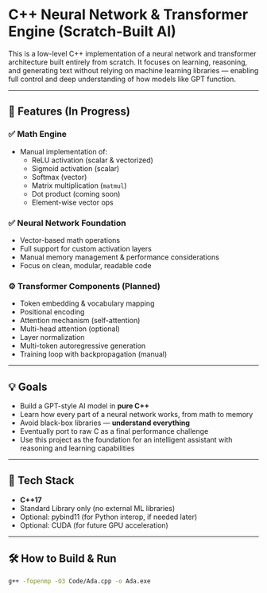 # C++ Neural Network & Transformer Engine (Scratch-Built AI)

This is a low-level C++ implementation of a neural network and transformer architecture built entirely from scratch. It focuses on learning, reasoning, and generating text without relying on machine learning libraries — enabling full control and deep understanding of how models like GPT function.

---

## 🧠 Features (In Progress)

### ✅ Math Engine
- Manual implementation of:
  - ReLU activation (scalar & vectorized)
  - Sigmoid activation (scalar)
  - Softmax (vector)
  - Matrix multiplication (`matmul`)
  - Dot product (coming soon)
  - Element-wise vector ops

### ✅ Neural Network Foundation
- Vector-based math operations
- Full support for custom activation layers
- Manual memory management & performance considerations
- Focus on clean, modular, readable code

### ⚙️ Transformer Components (Planned)
- Token embedding & vocabulary mapping
- Positional encoding
- Attention mechanism (self-attention)
- Multi-head attention (optional)
- Layer normalization
- Multi-token autoregressive generation
- Training loop with backpropagation (manual)

---

## 💡 Goals

- Build a GPT-style AI model in **pure C++**
- Learn how every part of a neural network works, from math to memory
- Avoid black-box libraries — **understand everything**
- Eventually port to raw C as a final performance challenge
- Use this project as the foundation for an intelligent assistant with reasoning and learning capabilities

---

## 🧱 Tech Stack

- **C++17**
- Standard Library only (no external ML libraries)
- Optional: pybind11 (for Python interop, if needed later)
- Optional: CUDA (for future GPU acceleration)

---

## 🛠️ How to Build & Run

```bash
g++ -fopenmp -O3 Code/Ada.cpp -o Ada.exe

